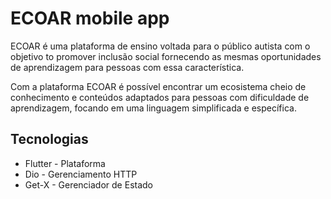 # ECOAR mobile app

ECOAR é uma plataforma de ensino voltada para o público autista com o objetivo to promover inclusão social fornecendo as mesmas oportunidades de aprendizagem para pessoas com essa característica.

Com a plataforma ECOAR é possível encontrar um ecosistema cheio de conhecimento e conteúdos adaptados para pessoas com dificuldade de aprendizagem, focando em uma linguagem simplificada e específica.

## Tecnologias

* Flutter - Plataforma
* Dio - Gerenciamento HTTP
* Get-X - Gerenciador de Estado